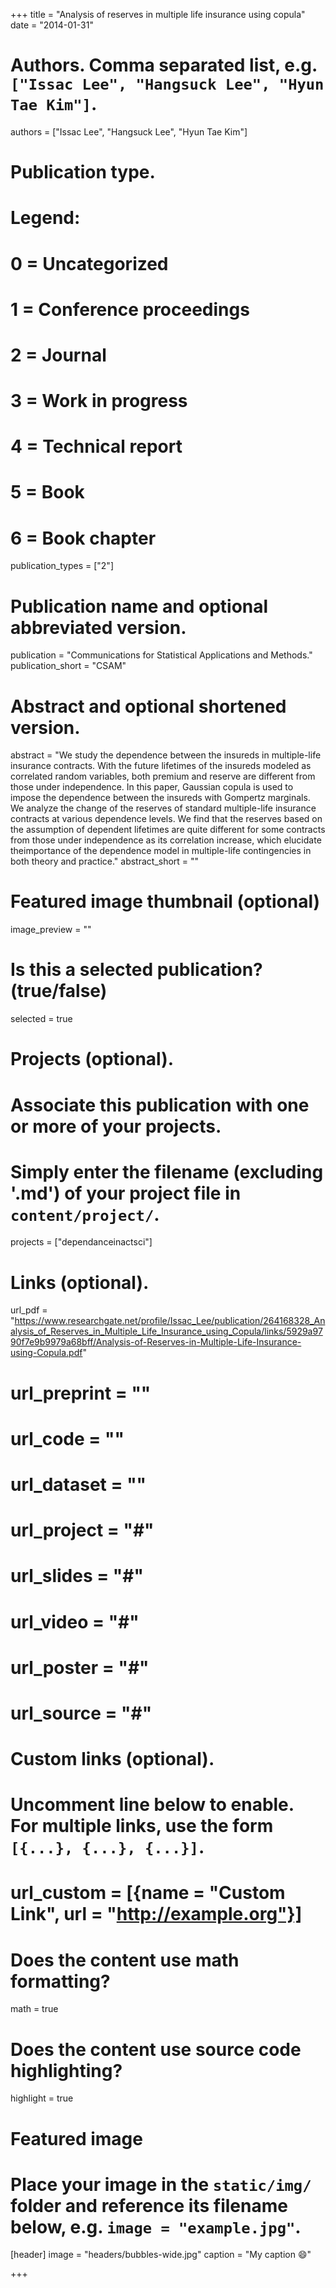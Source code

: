 +++
title = "Analysis of reserves in multiple life insurance using copula"
date = "2014-01-31"

# Authors. Comma separated list, e.g. `["Issac Lee", "Hangsuck Lee", "Hyun Tae Kim"]`.
authors = ["Issac Lee", "Hangsuck Lee", "Hyun Tae Kim"]

# Publication type.
# Legend:
# 0 = Uncategorized
# 1 = Conference proceedings
# 2 = Journal
# 3 = Work in progress
# 4 = Technical report
# 5 = Book
# 6 = Book chapter
publication_types = ["2"]

# Publication name and optional abbreviated version.
publication = "Communications for Statistical Applications and Methods."
publication_short = "CSAM"

# Abstract and optional shortened version.
abstract = "We study the dependence between the insureds in multiple-life insurance contracts. With the future lifetimes of the insureds modeled as correlated random variables, both premium and reserve are different from those under independence. In this paper, Gaussian copula is used to impose the dependence between the insureds with Gompertz marginals. We analyze the change of the reserves of standard multiple-life insurance contracts at various dependence levels. We find that the reserves based on the assumption of dependent lifetimes are quite different for some contracts from those under independence as its correlation increase, which elucidate theimportance of the dependence model in multiple-life contingencies in both theory and practice."
abstract_short = ""

# Featured image thumbnail (optional)
image_preview = ""

# Is this a selected publication? (true/false)
selected = true

# Projects (optional).
#   Associate this publication with one or more of your projects.
#   Simply enter the filename (excluding '.md') of your project file in `content/project/`.
projects = ["dependanceinactsci"]

# Links (optional).
url_pdf = "https://www.researchgate.net/profile/Issac_Lee/publication/264168328_Analysis_of_Reserves_in_Multiple_Life_Insurance_using_Copula/links/5929a9790f7e9b9979a68bff/Analysis-of-Reserves-in-Multiple-Life-Insurance-using-Copula.pdf"

# url_preprint = ""
# url_code = ""
# url_dataset = ""
# url_project = "#"
# url_slides = "#"
# url_video = "#"
# url_poster = "#"
# url_source = "#"

# Custom links (optional).
#   Uncomment line below to enable. For multiple links, use the form `[{...}, {...}, {...}]`.
# url_custom = [{name = "Custom Link", url = "http://example.org"}]

# Does the content use math formatting?
math = true

# Does the content use source code highlighting?
highlight = true

# Featured image
# Place your image in the `static/img/` folder and reference its filename below, e.g. `image = "example.jpg"`.
[header]
image = "headers/bubbles-wide.jpg"
caption = "My caption :smile:"

+++

